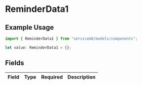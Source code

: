 # ReminderData1

## Example Usage

```typescript
import { ReminderData1 } from "servicem8/models/components";

let value: ReminderData1 = {};
```

## Fields

| Field       | Type        | Required    | Description |
| ----------- | ----------- | ----------- | ----------- |